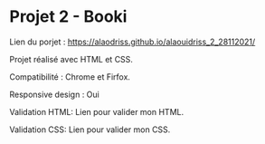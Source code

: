 # Projet 2 - Booki


Lien du porjet : https://alaodriss.github.io/alaouidriss_2_28112021/

Projet réalisé avec HTML et CSS.

Compatibilité : Chrome et Firfox.

Responsive design : Oui

Validation HTML: Lien pour valider mon HTML.

Validation CSS: Lien pour valider mon CSS.
